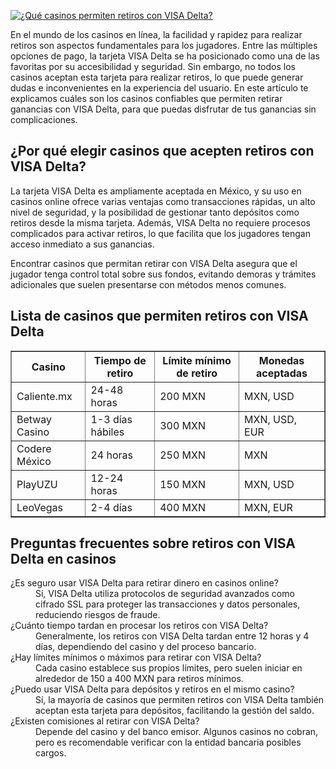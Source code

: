 [![¿Qué casinos permiten retiros con VISA Delta?](https://123-caf.pages.dev/gitsignup.png)](https://vrmoo.ru/Bt82HjjY)

<p>En el mundo de los casinos en línea, la facilidad y rapidez para realizar retiros son aspectos fundamentales para los jugadores. Entre las múltiples opciones de pago, la tarjeta VISA Delta se ha posicionado como una de las favoritas por su accesibilidad y seguridad. Sin embargo, no todos los casinos aceptan esta tarjeta para realizar retiros, lo que puede generar dudas e inconvenientes en la experiencia del usuario. En este artículo te explicamos cuáles son los casinos confiables que permiten retirar ganancias con VISA Delta, para que puedas disfrutar de tus ganancias sin complicaciones.</p>  <h2>¿Por qué elegir casinos que acepten retiros con VISA Delta?</h2> <p>La tarjeta VISA Delta es ampliamente aceptada en México, y su uso en casinos online ofrece varias ventajas como transacciones rápidas, un alto nivel de seguridad, y la posibilidad de gestionar tanto depósitos como retiros desde la misma tarjeta. Además, VISA Delta no requiere procesos complicados para activar retiros, lo que facilita que los jugadores tengan acceso inmediato a sus ganancias.</p> <p>Encontrar casinos que permitan retirar con VISA Delta asegura que el jugador tenga control total sobre sus fondos, evitando demoras y trámites adicionales que suelen presentarse con métodos menos comunes.</p>  <h2>Lista de casinos que permiten retiros con VISA Delta</h2> <table border="1" cellpadding="8" cellspacing="0">   <thead>     <tr>       <th>Casino</th>       <th>Tiempo de retiro</th>       <th>Límite mínimo de retiro</th>       <th>Monedas aceptadas</th>     </tr>   </thead>   <tbody>     <tr>       <td>Caliente.mx</td>       <td>24-48 horas</td>       <td>200 MXN</td>       <td>MXN, USD</td>     </tr>     <tr>       <td>Betway Casino</td>       <td>1-3 días hábiles</td>       <td>300 MXN</td>       <td>MXN, USD, EUR</td>     </tr>     <tr>       <td>Codere México</td>       <td>24 horas</td>       <td>250 MXN</td>       <td>MXN</td>     </tr>     <tr>       <td>PlayUZU</td>       <td>12-24 horas</td>       <td>150 MXN</td>       <td>MXN, USD</td>     </tr>     <tr>       <td>LeoVegas</td>       <td>2-4 días</td>       <td>400 MXN</td>       <td>MXN, EUR</td>     </tr>   </tbody> </table>  <h2>Preguntas frecuentes sobre retiros con VISA Delta en casinos</h2> <dl>   <dt>¿Es seguro usar VISA Delta para retirar dinero en casinos online?</dt>   <dd>Sí, VISA Delta utiliza protocolos de seguridad avanzados como cifrado SSL para proteger las transacciones y datos personales, reduciendo riesgos de fraude.</dd>      <dt>¿Cuánto tiempo tardan en procesar los retiros con VISA Delta?</dt>   <dd>Generalmente, los retiros con VISA Delta tardan entre 12 horas y 4 días, dependiendo del casino y del proceso bancario.</dd>      <dt>¿Hay límites mínimos o máximos para retirar con VISA Delta?</dt>   <dd>Cada casino establece sus propios límites, pero suelen iniciar en alrededor de 150 a 400 MXN para retiros mínimos.</dd>      <dt>¿Puedo usar VISA Delta para depósitos y retiros en el mismo casino?</dt>   <dd>Sí, la mayoría de casinos que permiten retiros con VISA Delta también aceptan esta tarjeta para depósitos, facilitando la gestión del saldo.</dd>      <dt>¿Existen comisiones al retirar con VISA Delta?</dt>   <dd>Depende del casino y del banco emisor. Algunos casinos no cobran, pero es recomendable verificar con la entidad bancaria posibles cargos.</dd> </dl>